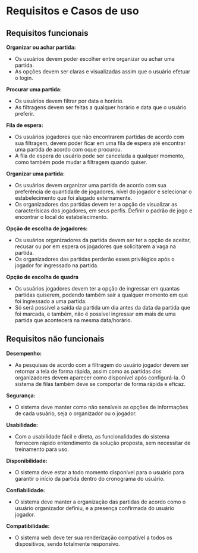 # Requisitos e Casos de uso

## Requisitos funcionais
**Organizar ou achar partida:**
- Os usuários devem poder escolher entre organizar ou achar uma partida.
- As opções devem ser claras e visualizadas assim que o usuário efetuar o login.

**Procurar uma partida:**
- Os usuários devem filtrar por data e horário.
- As filtragens devem ser feitas a qualquer horário e data que o usuário preferir.
  
**Fila de espera:**
- Os usuários jogadores que não encontrarem partidas de acordo com sua filtragem, devem poder ficar em uma fila de espera até encontrar uma partida de acordo com oque procurou.
- A fila de espera do usuário pode ser cancelada a qualquer momento, como também pode mudar a filtragem quando quiser.
  
**Organizar uma partida:**
- Os usuários devem organizar uma partida de acordo com sua preferência de quantidade de jogadores, nível do jogador e selecionar o estabelecimento que foi alugado externamente.
- Os organizadores das partidas devem ter a opção de visualizar as caracterísicas dos jogadores, em seus perfis. Definir o padrão de jogo e encontrar o local do estabelecimento.

**Opção de escolha de jogadores:**
- Os usuários organizadores da partida devem ser ter a opção de aceitar, recusar ou por em espera os jogadores que solicitarem a vaga na partida.
- Os organizadores das partidas perderão esses privilégios após o jogador for ingressado na partida.

**Opção de escolha de quadra**
- Os usuários jogadores devem ter a opção de ingressar em quantas partidas quiserem, podendo também sair a qualquer momento em que foi ingressado a uma partida.
- Só será possível a saída da partida um dia antes da data da partida que foi marcada, e também, não é possível ingressar em mais de uma partida que acontecerá na mesma data/horário.

## Requisitos não funcionais

**Desempenho:**
- As pesquisas de acordo com a filtragem do usuário jogador devem ser retornar a tela de forma rápida, assim como as partidas dos organizadores devem aparecer como disponível após configurá-la. O sistema de filas também deve se comportar de forma rápida e eficaz.

**Segurança:**
- O sistema deve manter como não sensíveis as opções de informações de cada usuário, seja o organizador ou o jogador.

**Usabilidade:**
- Com a usabilidade fácil e direta, as funcionalidades do sistema fornecem rápido entendimento da solução proposta, sem necessitar de treinamento para uso.

**Disponibilidade:**
- O sistema deve estar a todo momento disponível para o usuário para garantir o início da partida dentro do cronograma do usuário.

**Confiabilidade:**
- O sistema deve manter a organização das partidas de acordo como o usuário organizador definiu, e a presença confirmada do usuário jogador.

**Compatibilidade:**
- O sistema web deve ter sua renderização compatível a todos os dispositivos, sendo totalmente responsivo.
